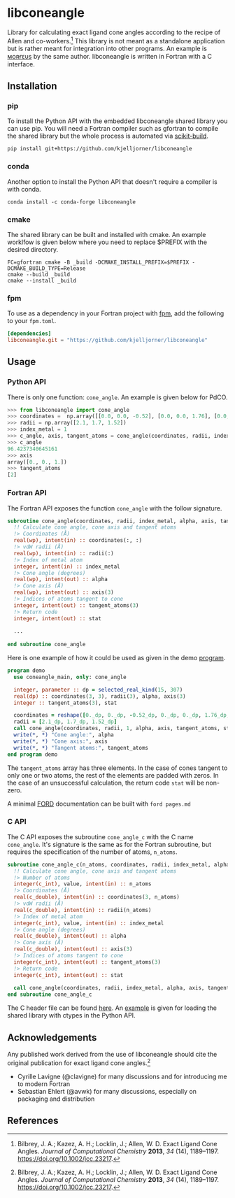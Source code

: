 # libconeangle
Library for calculating exact ligand cone angles according to the recipe of Allen and co-workers.[^1] This library is not meant as a standalone application but is rather meant for integration into other programs. An example is [ᴍᴏʀғᴇᴜs](https://github.com/kjelljorner/morfeus) by the same author. libconeangle is written in Fortran with a C interface.

## Installation

### pip

To install the Python API with the embedded libconeangle shared library you can use pip. You will need a Fortran compiler such as gfortran to compile the shared library but the whole process is automated via [scikit-build](https://github.com/scikit-build/scikit-build).

```shell
pip install git+https://github.com/kjelljorner/libconeangle
```

### conda

Another option to install the Python API that doesn't require a compiler is with conda.

```shell
conda install -c conda-forge libconeangle
```

### cmake

The shared library can be built and installed with cmake. An example worklfow is given below where you need to replace $PREFIX with the desired directory.

```shell
FC=gfortran cmake -B _build -DCMAKE_INSTALL_PREFIX=$PREFIX -DCMAKE_BUILD_TYPE=Release
cmake --build _build
cmake --install _build
```

### fpm

To use as a dependency in your Fortran project with [fpm](https://github.com/fortran-lang/fpm), add the following to your `fpm.toml`.

```toml
[dependencies]
libconeangle.git = "https://github.com/kjelljorner/libconeangle"
```

## Usage

### Python API

There is only one function: `cone_angle`. An example is given below for PdCO.

```python
>>> from libconeangle import cone_angle
>>> coordinates =  np.array([[0.0, 0.0, -0.52], [0.0, 0.0, 1.76], [0.0, 0.0, 2.86]])
>>> radii = np.array([2.1, 1.7, 1.52])
>>> index_metal = 1
>>> c_angle, axis, tangent_atoms = cone_angle(coordinates, radii, index_metal)
>>> c_angle
96.4237340645161
>>> axis
array([0., 0., 1.])
>>> tangent_atoms
[2]
```

### Fortran API

The Fortran API exposes the function `cone_angle` with the follow signature.

```fortran
subroutine cone_angle(coordinates, radii, index_metal, alpha, axis, tangent_atoms, stat)
  !! Calculate cone angle, cone axis and tangent atoms
  !> Coordinates (Å)
  real(wp), intent(in) :: coordinates(:, :)
  !> vdW radii (Å)
  real(wp), intent(in) :: radii(:)
  !> Index of metal atom
  integer, intent(in) :: index_metal
  !> Cone angle (degrees)
  real(wp), intent(out) :: alpha
  !> Cone axis (Å)
  real(wp), intent(out) :: axis(3)
  !> Indices of atoms tangent to cone
  integer, intent(out) :: tangent_atoms(3)
  !> Return code
  integer, intent(out) :: stat
  
  ...
  
end subroutine cone_angle
```

Here is one example of how it could be used as given in the demo [program](app/demo.f90).

```fortran
program demo
  use coneangle_main, only: cone_angle

  integer, parameter :: dp = selected_real_kind(15, 307)
  real(dp) :: coordinates(3, 3), radii(3), alpha, axis(3)
  integer :: tangent_atoms(3), stat

  coordinates = reshape([0._dp, 0._dp, -0.52_dp, 0._dp, 0._dp, 1.76_dp, 0._dp, 0._dp, 2.86_dp], [3, 3])
  radii = [2.1_dp, 1.7_dp, 1.52_dp]
  call cone_angle(coordinates, radii, 1, alpha, axis, tangent_atoms, stat)
  write(*, *) "Cone angle:", alpha
  write(*, *) "Cone axis:", axis
  write(*, *) "Tangent atoms:", tangent_atoms
end program demo
```

The `tangent_atoms` array has three elements. In the case of cones tangent to only one or two atoms, the rest of the elements are padded with zeros. In the case of an unsuccessful calculation, the return code `stat` will be non-zero.

A minimal [FORD](https://github.com/Fortran-FOSS-Programmers/ford) documentation can be built with `ford pages.md`

### C API

The C API exposes the subroutine `cone_angle_c` with the C name `cone_angle`. It's signature is the same as for the Fortran subroutine, but requires the specification of the number of atoms, `n_atoms`. 

```fortran
subroutine cone_angle_c(n_atoms, coordinates, radii, index_metal, alpha, axis, tangent_atoms, stat) bind(c, name="cone_angle")
  !! Calculate cone angle, cone axis and tangent atoms
  !> Number of atoms
  integer(c_int), value, intent(in) :: n_atoms
  !> Coordinates (Å)
  real(c_double), intent(in) :: coordinates(3, n_atoms)
  !> vdW radii (Å)
  real(c_double), intent(in) :: radii(n_atoms)
  !> Index of metal atom
  integer(c_int), value, intent(in) :: index_metal
  !> Cone angle (degrees)
  real(c_double), intent(out) :: alpha
  !> Cone axis (Å)
  real(c_double), intent(out) :: axis(3)
  !> Indices of atoms tangent to cone
  integer(c_int), intent(out) :: tangent_atoms(3)
  !> Return code
  integer(c_int), intent(out) :: stat
  
  call cone_angle(coordinates, radii, index_metal, alpha, axis, tangent_atoms, stat)
end subroutine cone_angle_c
```

The C header file can be found [here](include/cone_angle.h). An [example](libconeangle/lib.py) is given for loading the shared library with ctypes in the Python API.

## Acknowledgements

Any published work derived from the use of libconeangle should cite the original publication for exact ligand cone angles.[^1]

- Cyrille Lavigne (@clavigne) for many discussions and for introducing me to modern Fortran
- Sebastian Ehlert (@avwk) for many discussions, especially on packaging and distribution

## References

[^1]: Bilbrey, J. A.; Kazez, A. H.; Locklin, J.; Allen, W. D. Exact Ligand Cone Angles. *Journal of Computational Chemistry* **2013**, *34* (14), 1189–1197. https://doi.org/10.1002/jcc.23217.

